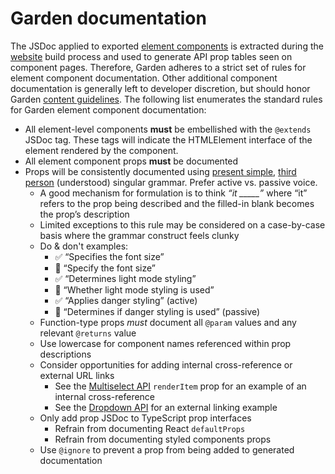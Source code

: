 # Garden documentation

The JSDoc applied to exported [element components](api.md#element-components) is
extracted during the [website](https://github.com/zendeskgarden/website) build
process and used to generate API prop tables seen on component pages. Therefore,
Garden adheres to a strict set of rules for element component documentation.
Other additional component documentation is generally left to developer
discretion, but should honor Garden [content
guidelines](https://garden.zendesk.com/content). The following list enumerates
the standard rules for Garden element component documentation:

- All element-level components **must** be embellished with the `@extends` JSDoc
  tag. These tags will indicate the HTMLElement interface of the element rendered
  by the component.
- All element component props **must** be documented
- Props will be consistently documented using [present
  simple](https://garden.zendesk.com/content/grammar#tense), [third
  person](https://garden.zendesk.com/content/grammar#pronouns)
  (understood) singular grammar. Prefer active vs. passive voice.
  - A good mechanism for formulation is to think _“it \_\_\_\_\_”_ where “it”
    refers to the prop being described and the filled-in blank becomes the prop’s
    description
  - Limited exceptions to this rule may be considered on a case-by-case basis
    where the grammar construct feels clunky
  - Do & don't examples:
    - :white_check_mark: “Specifies the font size”
    - :no_entry_sign: “Specify the font size”
    - :white_check_mark: “Determines light mode styling”
    - :no_entry_sign: “Whether light mode styling is used”
    - :white_check_mark: “Applies danger styling” (active)
    - :no_entry_sign: “Determines if danger styling is used” (passive)
  - Function-type props _must_ document all `@param` values and any relevant
    `@returns` value
  - Use lowercase for component names referenced within prop descriptions
  - Consider opportunities for adding internal cross-reference or external URL
    links
    - See the [Multiselect
      API](https://garden.zendesk.com/components/multiselect#multiselect)
      `renderItem` prop for an example of an internal cross-reference
    - See the [Dropdown
      API](https://garden.zendesk.com/components/select#dropdown) for an
      external linking example
  - Only add prop JSDoc to TypeScript prop interfaces
    - Refrain from documenting React `defaultProps`
    - Refrain from documenting styled components props
  - Use `@ignore` to prevent a prop from being added to generated documentation
